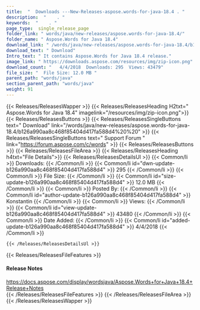 ```yaml
---
title:  "  Downloads ---New-Releases-aspose.words-for-java-18.4 . " 
description:  "    . " 
keywords:  "    . " 
page_type:  single_release_page
folder_link: " words/java/new-releases/aspose.words-for-java-18.4/"
folder_name: " Aspose.Words for Java 18.4"
download_link: " /words/java/new-releases/aspose.words-for-java-18.4/b126a990aa8c468f85404d417fa588d4"
download_text: " Download"
Intro_text: " It contains Aspose.Words for Java 18.4 release."
image_link: " https://downloads.aspose.com/resources/img/zip-icon.png"
download_count: "   4/4/2018  Downloads: 295  Views: 43479"
file_size: "  File Size: 12.0 MB "
parent_path: "words/java"
section_parent_path: "words/java"
weight: 91 
---
```


{{< Releases/ReleasesWapper >}}
  {{< Releases/ReleasesHeading H2txt=" Aspose.Words for Java 18.4" imagelink="/resources/img/zip-icon.png">}}
  {{< Releases/ReleasesButtons >}}
    {{< Releases/ReleasesSingleButtons text=" Download" link="/words/java/new-releases/aspose.words-for-java-18.4/b126a990aa8c468f85404d417fa588d4%20%20" >}}
    {{< Releases/ReleasesSingleButtons text=" Support Forum " link="https://forum.aspose.com/c/words" >}}
  {{< Releases/ReleasesButtons >}}
  {{< Releases/ReleasesFileArea >}}
    {{< Releases/ReleasesHeading h4txt="File Details">}}
    {{< Releases/ReleasesDetailsUl >}}
            {{< Common/li  >}} Downloads: {{< /Common/li >}} 
      {{< Common/li id="dwn-update-b126a990aa8c468f85404d417fa588d4" >}} 295 {{< /Common/li >}} 
      {{< Common/li  >}} File Size: {{< /Common/li >}} 
      {{< Common/li id="size-update-b126a990aa8c468f85404d417fa588d4" >}} 12.0 MB {{< /Common/li >}} 
      {{< Common/li  >}} Posted By: {{< /Common/li >}} 
      {{< Common/li id="author-update-b126a990aa8c468f85404d417fa588d4" >}} Konstantin {{< /Common/li >}} 
      {{< Common/li  >}} Views: {{< /Common/li >}} 
      {{< Common/li id="view-update-b126a990aa8c468f85404d417fa588d4" >}} 43480 {{< /Common/li >}} 
      {{< Common/li  >}} Date Added: {{< /Common/li >}} 
      {{< Common/li id="added-update-b126a990aa8c468f85404d417fa588d4" >}} 4/4/2018 {{< /Common/li >}} 

    {{< /Releases/ReleasesDetailsUl >}}

  {{< Releases/ReleasesFileFeatures >}}
      <h4>Release Notes</h4><div><a href="https://docs.aspose.com/display/wordsjava/Aspose.Words+for+Java+18.4+Release+Notes">https://docs.aspose.com/display/wordsjava/Aspose.Words+for+Java+18.4+Release+Notes</a></div>
  {{< /Releases/ReleasesFileFeatures >}}
 {{< /Releases/ReleasesFileArea >}}
{{< /Releases/ReleasesWapper >}}


